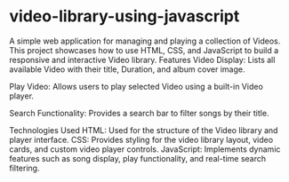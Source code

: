 # video-library-using-javascript
A simple web application for managing and playing a collection of Videos. This project showcases how to use HTML, CSS, and JavaScript to build a responsive and interactive Video library. 
Features Video Display: Lists all available Video with their title, Duration, and album cover image.

Play Video: Allows users to play selected Video using a built-in Video player.

Search Functionality: Provides a search bar to filter songs by their title.

Technologies Used HTML: Used for the structure of the Video library and player interface. 
CSS: Provides styling for the video library layout, video cards, and custom video player controls. 
JavaScript: Implements dynamic features such as song display, play functionality, and real-time search filtering.
